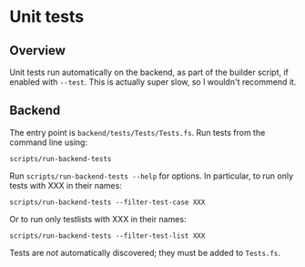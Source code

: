 # Unit tests

## Overview

Unit tests run automatically on the backend, as part of the builder script, if
enabled with `--test`. This is actually super slow, so I wouldn't recommend it.

## Backend

The entry point is `backend/tests/Tests/Tests.fs`. Run tests from the
command line using:

`scripts/run-backend-tests`

Run `scripts/run-backend-tests --help` for options. In particular, to run only
tests with XXX in their names:

`scripts/run-backend-tests --filter-test-case XXX`

Or to run only testlists with XXX in their names:

`scripts/run-backend-tests --filter-test-list XXX`

Tests are _not_ automatically discovered; they must be added to `Tests.fs`.
